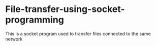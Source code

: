 # File-transfer-using-socket-programming
This is a socket program used to transfer files connected to the same network
